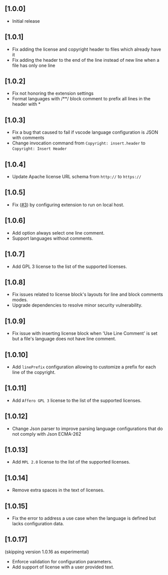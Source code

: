 ## [1.0.0]

- Initial release

## [1.0.1]

- Fix adding the license and copyright header to files which already have it
- Fix adding the header to the end of the line instead of new line when a file has only one line

## [1.0.2]

- Fix not honoring the extension settings
- Format languages with /**/ block comment to prefix all lines in the header with *

## [1.0.3]

- Fix a bug that caused to fail if vscode language configuration is JSON with comments
- Change invocation command from `Copyright: insert.header` to `Copyright: Insert Header`

## [1.0.4]

- Update Apache license URL schema from `http://` to `https://`

## [1.0.5]

- Fix ([#3](https://github.com/minherz/copyright-inserter/issues/3)) by configuring extension to run on local host.

## [1.0.6]

- Add option always select one line comment.
- Support languages without comments.

## [1.0.7]

- Add GPL 3 license to the list of the supported licenses.

## [1.0.8]

- Fix issues related to license block's layouts for line and block comments modes.
- Upgrade dependencies to resolve minor security vulnerability.

## [1.0.9]
- Fix issue with inserting license block when 'Use Line Comment' is set but a file's language does not have line comment.

## [1.0.10]
- Add `linePrefix` configuration allowing to customize a prefix for each line of the copyright.

## [1.0.11]
- Add `Affero GPL 3` license to the list of the supported licenses. 

## [1.0.12]
- Change Json parser to improve parsing language configurations that do not comply with Json ECMA-262

## [1.0.13]
- Add `MPL 2.0` license to the list of the supported licenses. 

## [1.0.14]
- Remove extra spaces in the text of licenses.

## [1.0.15]
- Fix the error to address a use case when the language is defined but lacks configuration data.

## [1.0.17]
(skipping version 1.0.16 as experimental)

- Enforce validation for configuration parameters.
- Add support of license with a user provided text.
